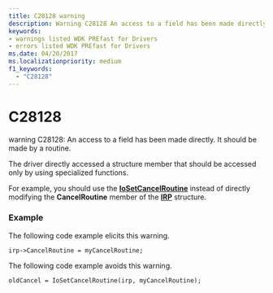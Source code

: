 ```yaml
---
title: C28128 warning
description: Warning C28128 An access to a field has been made directly. It should be made by a routine.
keywords:
- warnings listed WDK PREfast for Drivers
- errors listed WDK PREfast for Drivers
ms.date: 04/20/2017
ms.localizationpriority: medium 
f1_keywords: 
  - "C28128"
---
```


# C28128


warning C28128: An access to a field has been made directly. It should be made by a routine.

The driver directly accessed a structure member that should be accessed only by using specialized functions.

For example, you should use the [**IoSetCancelRoutine**](/windows-hardware/drivers/ddi/wdm/nf-wdm-iosetcancelroutine) instead of directly modifying the **CancelRoutine** member of the [**IRP**](/windows-hardware/drivers/ddi/wdm/ns-wdm-_irp) structure.

### <span id="example"></span><span id="EXAMPLE"></span>Example

The following code example elicits this warning.

```
irp->CancelRoutine = myCancelRoutine;
```

The following code example avoids this warning.

```
oldCancel = IoSetCancelRoutine(irp, myCancelRoutine);
```

 

